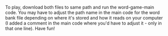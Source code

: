 To play, download both files to same path and run the word-game-main code. You may have to adjust the path name in the main code for the word bank file depending on where it's stored and how it reads on your computer (I added a comment in the main code where you'd have to adjust it - only in that one line). Have fun!
